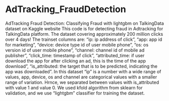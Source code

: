 # AdTracking_FraudDetection
AdTracking Fraud Detection: Classifying Fraud with lightgbm on TalkingData dataset on Kaggle website
This code is for detecting fraud in Adtracking for TalkingData platform. The dataset covering approximately 200 million clicks over 4 days! The trainset columns are: “ip: ip address of click”, “app: app id for marketing”, “device: device type id of user mobile phone”, “os: os version id of user mobile phone”, “channel: channel id of mobile ad publisher”, “click_time: timestamp of click”, “attributed_time: if user download the app for after clicking an ad, this is the time of the app download”, “is_attributed: the target that is to be predicted, indicating the app was downloaded”. In this dataset “ip” is a number with a wide range of values, app, device, os and channel are categorical values with a smaller range of variation. Hrnce, we separated between values with is_attributed with value 1 and value 0. 
We used kfold algorithm from sklearn for validation, and we use “lightgbm” classifier for training the dataset.
